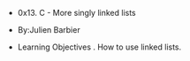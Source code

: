 * 0x13. C - More singly linked lists
- By:Julien Barbier
* Learning Objectives
. How to use linked lists.
